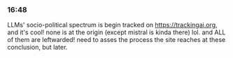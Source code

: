 ### 16:48
LLMs' socio-political spectrum is begin tracked on https://trackingai.org, and it's cool! none is at the origin (except mistral is kinda there) lol. and ALL of them are leftwarded! need to asses the process the site reaches at these conclusion, but later.